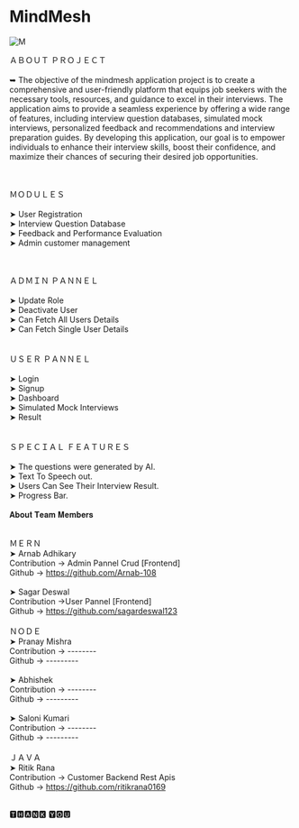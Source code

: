 # MindMesh

![M](https://github.com/ritikrana0169/MindMesh/assets/99540875/6a1577ca-ab4d-4520-9df7-58b5abaa614d)
<br>

ＡＢＯＵＴ ＰＲＯＪＥＣＴ<br><br>
➥
The objective of the mindmesh application project is to create a comprehensive and user-friendly platform that equips job seekers with the necessary tools, resources, and guidance to excel in their interviews. The application aims to provide a seamless experience by offering a wide range of features, including interview question databases, simulated mock interviews, personalized feedback and recommendations and interview preparation guides. By developing this application, our goal is to empower individuals to enhance their interview skills, boost their confidence, and maximize their chances of securing their desired job opportunities.

<br><br>
ＭＯＤＵＬＥＳ <br><br>
➤  User Registration <br>
➤  Interview Question Database<br>
➤  Feedback and Performance Evaluation<br>
➤  Admin customer management <br>

<br>
<br>
ＡＤＭＩＮ ＰＡＮＮＥＬ
<br>
<br>
➤ Update Role<br>
➤ Deactivate User<br>
➤ Can Fetch All Users Details<br>
➤ Can Fetch Single User Details<br>
<br><br>
ＵＳＥＲ ＰＡＮＮＥＬ
<br>
<br>
➤ Login <br>
➤ Signup<br>
➤ Dashboard<br>
➤ Simulated Mock Interviews<br>
➤ Result <br>
<br>
<br>
ＳＰＥＣＩＡＬ ＦＥＡＴＵＲＥＳ<br><br>
➤ The questions were generated by AI.<br>
➤ Text To Speech out.<br>
➤ Users Can See Their Interview Result.<br>
➤ Progress Bar.<br><br>
𝐀𝐛𝐨𝐮𝐭 𝐓𝐞𝐚𝐦 𝐌𝐞𝐦𝐛𝐞𝐫𝐬  <br><br>

ＭＥＲＮ<br>
➤ Arnab Adhikary <br>Contribution -> Admin Pannel Crud [Frontend] <br> Github -> https://github.com/Arnab-108<br><br>
➤ Sagar Deswal  <br> Contribution ->User Pannel  [Frontend]       <br>   Github -> https://github.com/sagardeswal123<br><br>
ＮＯＤＥ<br>
➤ Pranay Mishra <br>Contribution -> -------- <br> Github -> ---------<br><br>
➤ Abhishek <br>Contribution -> -------- <br> Github -> ---------<br><br>
➤ Saloni Kumari <br>Contribution -> -------- <br> Github -> ---------<br><br>
ＪＡＶＡ<br>
➤ Ritik Rana <br>Contribution -> Customer Backend Rest Apis <br> Github -> https://github.com/ritikrana0169<br><br>

🆃🅷🅰🅽🅺 🆈🅾🆄

